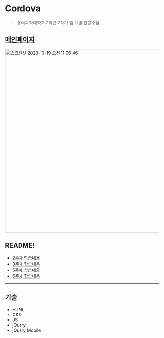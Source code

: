 # Cordova
> 동의과학대학교 2학년 2학기 앱 개발 전공수업

## [메인페이지](https://seungjin051.github.io/Cordova/ "index.html호스팅")
<img width="600" alt="스크린샷 2023-10-19 오전 11 06 46" src="https://github.com/SeungJin051/Cordova/assets/83889135/799204c4-e08a-4b32-a96d-eb36ef42e258">

## README!
- [2주차 학습내용](https://github.com/SeungJin051/Cordova/blob/main/week2/report/README.md "2")
- [3주차 학습내용](https://github.com/SeungJin051/Cordova/blob/main/week3/README.md "3")
- [5주차 학습내용](https://github.com/SeungJin051/Cordova/blob/main/week5/README.md "5")
- [6주차 학습내용](https://github.com/SeungJin051/Cordova/blob/main/week6/README.md "6")

---

## 기술
- HTML
- CSS
- JS
- jQuery
- jQuery Mobile
